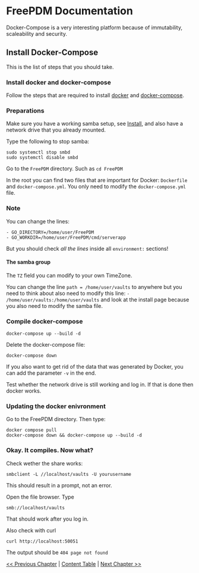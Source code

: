 # FreePDM Documentation
Docker-Compose is a very interesting platform because of immutability, scaleability and security.

## Install Docker-Compose

This is the list of steps that you should take.

### Install docker and docker-compose
Follow the steps that are required to install [docker](https://docs.docker.com/engine/install/) and [docker-compose](https://docs.docker.com/compose/install/).

### Preparations
Make sure you have a working samba setup, see [Install](Install.md), and also have a network drive that you already mounted.

Type the following to stop samba:
```
sudo systemctl stop smbd
sudo systemctl disable smbd
```
Go to the `FreePDM` directory. Such as `cd FreePDM`

In the root you can find two files that are important for Docker: `Dockerfile` and `docker-compose.yml`. You only need to modify the `docker-compose.yml` file.

### Note

You can change the lines:
```
- GO_DIRECTORY=/home/user/FreePDM
- GO_WORKDIR=/home/user/FreePDM/cmd/serverapp
```
But you should check *all the lines* inside all `environment:` sections!

#### The samba group

The `TZ` field you can modify to your own TimeZone. 

You can change the line `path = /home/user/vaults` to anywhere but you need to think about also need to modify this line:
`- /home/user/vaults:/home/user/vaults`
and look at the install page because you also need to modify the samba file.

### Compile docker-compose
```
docker-compose up --build -d
```

Delete the docker-compose file:
```
docker-compose down
```
If you also want to get rid of the data that was generated by Docker, you can add the parameter `-v` in the end.


Test whether the network drive is still working and log in. If that is done then docker works.

### Updating the docker enivronment
Go to the FreePDM directory. Then type:
```
docker compose pull
docker-compose down && docker-compose up --build -d
```

### Okay. It compiles. Now what?
Check wether the share works:
```
smbclient -L //localhost/vaults -U yourusername
```
This should result in a prompt, not an error.

Open the file browser. Type
```
smb://localhost/vaults
```
That should work after you log in.

Also check with curl
```
curl http://localhost:50051
```
The output should be `404 page not found`

[<< Previous Chapter](Install.md) | [Content Table](README.md) | [Next Chapter >>](SetupVirtualServer.md)
